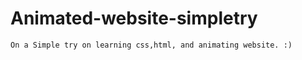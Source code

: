 # Animated-website-simpletry

    On a Simple try on learning css,html, and animating website. :)
    
